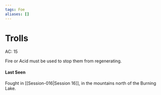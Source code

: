 ```yaml
---
tags: Foe
aliases: []
---
```

# Trolls
AC: 15

Fire or Acid must be used to stop them from regenerating.

#### Last Seen
Fought in [[Session-016|Session 16]], in the mountains north of the Burning Lake. 
